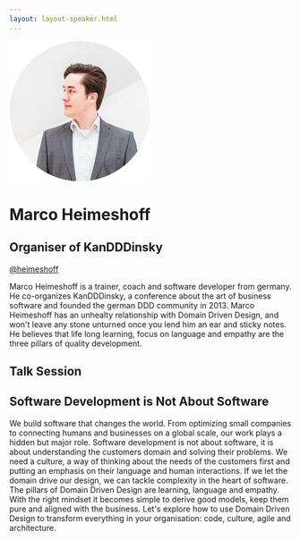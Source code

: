 ```yaml
---
layout: layout-speaker.html
---
```


<div class="container section featured-speaker">
  <div class="row">
    <div class="col-xs-12 col-sm-2 img-container">
      <img class="speaker-page-img" src="../img/speakers/Marco-Heimeshoff-ON.png">
    </div>
    <div class="col-xs-12 col-sm-10 copy-container">
      <h1 class="speaker-header">Marco Heimeshoff</h1>
      <h2 class="speaker-subtitle">Organiser of KanDDDinsky</h2>
      <p class="copy"><a class="speaker-handle" href="https://twitter.com/heimeshoff" target="_blank">@heimeshoff</a></p>
      <p class="copy">Marco Heimeshoff is a trainer, coach and software developer from germany. He co-organizes KanDDDinsky, a conference about the art of business software and founded the german DDD community in 2013. Marco Heimeshoff has an unhealty relationship with Domain Driven Design, and won't leave any stone unturned once you lend him an ear and sticky notes. He believes that life long learning, focus on language and empathy are the three pillars of quality development.</p>
      <h2 class="speaker-subheader">Talk Session</h2>
      <h2 class="speaker-subheader gold">Software Development is Not About Software</h2>
      <p class="copy">We build software that changes the world. From optimizing small companies to connecting humans and businesses on a global scale, our work plays a hidden but major role. Software development is not about software, it is about understanding the customers domain and solving their problems. We need a culture, a way of thinking about the needs of the customers first and putting an emphasis on their language and human interactions. If we let the domain drive our design, we can tackle complexity in the heart of software. The pillars of Domain Driven Design are learning, language and empathy. With the right mindset it becomes simple to derive good models, keep them pure and aligned with the business. Let's explore how to use Domain Driven Design to transform everything in your organisation: code, culture, agile and architecture.</p>
      <!--<a class="btn" href="https://ti.to/explore-ddd-conference/2017">Buy Tickets</a>-->
    </div>
  </div>
</div>